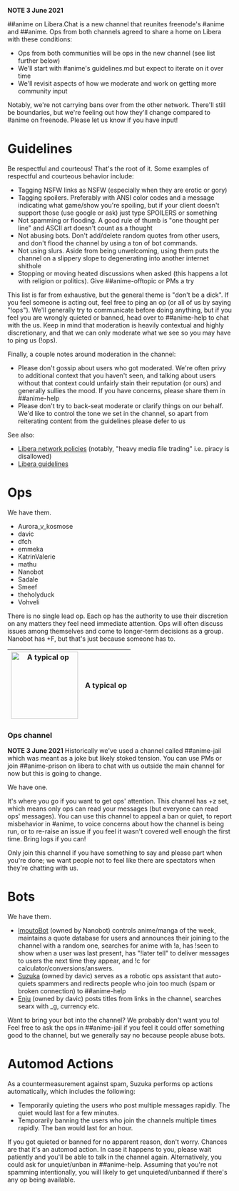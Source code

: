 **NOTE 3 June 2021**

##anime on Libera.Chat is a new channel that reunites freenode's #anime and ##anime. Ops from both channels agreed to share a home on Libera with these conditions:
- Ops from both communities will be ops in the new channel (see list further below)
- We'll start with #anime's guidelines.md but expect to iterate on it over time
- We'll revisit aspects of how we moderate and work on getting more community input

Notably, we're not carrying bans over from the other network. There'll still be boundaries, but we're feeling out how they'll change compared to #anime on freenode. Please let us know if you have input!

# Guidelines

Be respectful and courteous! That's the root of it. Some examples of respectful and courteous behavior include:
* Tagging NSFW links as NSFW (especially when they are erotic or gory)
* Tagging spoilers. Preferably with ANSI color codes and a message indicating what game/show you're spoiling, but if your client doesn't support those (use google or ask) just type SPOILERS or something
* Not spamming or flooding. A good rule of thumb is "one thought per line" and ASCII art doesn't count as a thought
* Not abusing bots. Don't add/delete random quotes from other users, and don't flood the channel by using a ton of bot commands.
* Not using slurs. Aside from being unwelcoming, using them puts the channel on a slippery slope to degenerating into another internet shithole
* Stopping or moving heated discussions when asked (this happens a lot with religion or politics). Give ##anime-offtopic or PMs a try

This list is far from exhaustive, but the general theme is "don't be a dick". If you feel someone is acting out, feel free to ping an op (or all of us by saying "!ops"). We'll generally try to communicate before doing anything, but if you feel you are wrongly quieted or banned, head over to ##anime-help to chat with the us. Keep in mind that moderation is heavily contextual and highly discretionary, and that we can only moderate what we see so you may have to ping us (!ops).

Finally, a couple notes around moderation in the channel:
* Please don't gossip about users who got moderated. We're often privy to additional context that you haven't seen, and talking about users without that context could unfairly stain their reputation (or ours) and generally sullies the mood. If you have concerns, please share them in ##anime-help
* Please don't try to back-seat moderate or clarify things on our behalf. We'd like to control the tone we set in the channel, so apart from reiterating content from the guidelines please defer to us

See also:
- [Libera network policies](https://libera.chat/policies/#:~:text=content%20and%20behaviour-,Libera.,of%20antisocial%20behaviour%20are%20forbidden.) (notably, "heavy media file trading" i.e. piracy is disallowed)
- [Libera guidelines](https://libera.chat/guidelines/)

# Ops

We have them.

* Aurora_v_kosmose
* davic
* dfch
* emmeka
* KatrinValerie
* mathu
* Nanobot
* Sadale
* Smeef
* theholyduck
* Vohveli

There is no single lead op. Each op has the authority to use their discretion on any matters they feel need immediate attention. Ops will often discuss issues among themselves and come to longer-term decisions as a group. Nanobot has +F, but that's just because someone has to.

| [<img src="https://vignette.wikia.nocookie.net/freenodeanime/images/d/d4/015_02.jpg/revision/latest?cb=20141020230325" width="150" title="A typical op"/>](https://vignette.wikia.nocookie.net/freenodeanime/images/d/d4/015_02.jpg/revision/latest?cb=20141020230325) | A typical op |
|-|-|

### Ops channel

**NOTE 3 June 2021** Historically we've used a channel called ##anime-jail which was meant as a joke but likely stoked tension. You can use PMs or join ##anime-prison on libera to chat with us outside the main channel for now but this is going to change.

We have one.

It's where you go if you want to get ops' attention. This channel has +z set, which means only ops can read your messages (but everyone can read ops' messages). You can use this channel to appeal a ban or quiet, to report misbehavior in #anime, to voice concerns about how the channel is being run, or to re-raise an issue if you feel it wasn't covered well enough the first time. Bring logs if you can!

Only join this channel if you have something to say and please part when you're done; we want people not to feel like there are spectators when they're chatting with us.

# Bots

We have them.

* [ImoutoBot](https://github.com/freenode-anime/stuff/blob/master/bots.md#imoutobot) (owned by Nanobot) controls anime/manga of the week, maintains a quote database for users and announces their joining to the channel with a random one, searches for anime with !a, has !seen to show when a user was last present, has "!later tell" to deliver messages to users the next time they appear, and !c for calculator/conversions/answers.
* [Suzuka](https://github.com/freenode-anime/stuff/blob/master/bots.md#suzuka) (owned by davic) serves as a robotic ops assistant that auto-quiets spammers and redirects people who join too much (spam or broken connection) to ##anime-help
* [Enju](https://github.com/freenode-anime/stuff/blob/master/bots.md#enju) (owned by davic) posts titles from links in the channel, searches searx with _g, currency etc.

Want to bring your bot into the channel? We probably don't want you to! Feel free to ask the ops in ##anime-jail if you feel it could offer something good to the channel, but we generally say no because people abuse bots.

# Automod Actions

As a countermeasurement against spam, Suzuka performs op actions automatically, which includes the following:

* Temporarily quieting the users who post multiple messages rapidly. The quiet would last for a few minutes.
* Temporarily banning the users who join the channels multiple times rapidly. The ban would last for an hour.

If you got quieted or banned for no apparent reason, don't worry. Chances are that it's an automod action. In case it happens to you, please wait patiently and you'll be able to talk in the channel again. Alternatively, you could ask for unquiet/unban in ##anime-help. Assuming that you're not spamming intentionally, you will likely to get unquieted/unbanned if there's any op being available.
